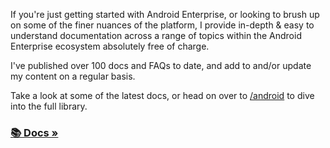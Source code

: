 If you're just getting started with Android Enterprise, or looking to brush up on some of the finer nuances of the platform, I provide in-depth & easy to understand documentation across a range of topics within the Android Enterprise ecosystem absolutely free of charge. 

I've published over 100 docs and FAQs to date, and add to and/or update my content on a regular basis. 

Take a look at some of the latest docs, or head on over to [/android](/android) to dive into the full library.

<h3 class="post-title post-archive">
    <a class="button" href="/android">📚 Docs »</a>
</h3>